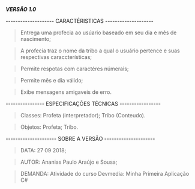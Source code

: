 _________________________VERSÃO 1.0_________________________

 -------------------- CARACTÉRISTICAS -------------------- 
> Entrega uma profecia ao usúario baseado em seu dia e mês de nascimento;

> A profecia traz o nome da tribo a qual o usuário pertence e suas respectivas caraccterísticas;

> Permite respotas com caractéres númerais;

> Permite mês e dia válido;

> Exibe mensagens amigaveis de erro.

 ---------------- ESPECIFICAÇÕES TÉCNICAS ----------------- 
> Classes:
> Profeta (interpretador);
> Tribo (Conteudo).

> Objetos:
> Profeta;
> Tribo.

--------------------- SOBRE A VERSÃO ---------------------
> DATA: 27 09 2018;

> AUTOR: Ananias Paulo Araújo e Sousa;

> DEMANDA: Atividade do curso Devmedia: Minha Primeira Aplicação C#
